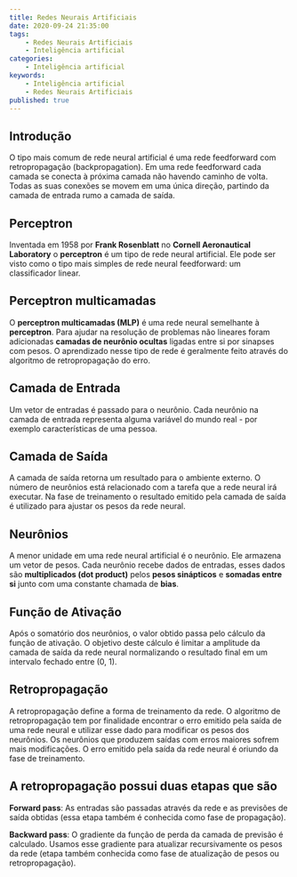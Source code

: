 ```yaml
---
title: Redes Neurais Artificiais
date: 2020-09-24 21:35:00
tags:
    - Redes Neurais Artificiais
    - Inteligência artificial
categories:
    - Inteligência artificial
keywords:
    - Inteligência artificial
    - Redes Neurais Artificiais
published: true
---
```


## Introdução
O tipo mais comum de rede neural artificial é uma rede feedforward com retropropagação (backpropagation). Em uma rede feedforward cada camada se conecta à próxima camada não havendo caminho de volta. Todas as suas conexões se movem em uma única direção, partindo da camada de entrada rumo a camada de saída.

## Perceptron
Inventada em 1958 por **Frank Rosenblatt** no **Cornell Aeronautical Laboratory** o **perceptron** é um tipo de rede neural artificial. Ele pode ser visto como o tipo mais simples de rede neural feedforward: um classificador linear.

## Perceptron multicamadas
O **perceptron multicamadas (MLP)** é uma rede neural semelhante à **perceptron**. Para ajudar na resolução de problemas não lineares foram adicionadas **camadas de neurônio ocultas** ligadas entre si por sinapses com pesos. O aprendizado nesse tipo de rede é geralmente feito através do algoritmo de retropropagação do erro.

## Camada de Entrada
Um vetor de entradas é passado para o neurônio. Cada neurônio na camada de entrada representa alguma variável do mundo real - por exemplo características de uma pessoa.

## Camada de Saída
A camada de saída retorna um resultado para o ambiente externo. O número de neurônios está relacionado com a tarefa que a rede neural irá executar. Na fase de treinamento o resultado emitido pela camada de saída é utilizado para ajustar os pesos da rede neural.

## Neurônios
A menor unidade em uma rede neural artificial é o neurônio. Ele armazena um vetor de pesos. Cada neurônio recebe dados de entradas, esses dados são  **multiplicados (dot product)** pelos **pesos sinápticos** e **somadas entre si** junto com uma constante chamada de **bias**.

## Função de Ativação
Após o somatório dos neurônios, o valor obtido passa pelo cálculo da função de ativação. O objetivo deste cálculo é limitar a amplitude da camada de saída da rede neural normalizando o resultado final em um intervalo fechado entre (0, 1).

## Retropropagação
A retropropagação define a forma de treinamento da rede. O algoritmo de retropropagação tem por finalidade encontrar o erro emitido pela saída de uma rede neural e utilizar esse dado para modificar os pesos dos neurônios. Os neurônios que produzem saídas com erros maiores sofrem mais modificações. O erro emitido pela saída da rede neural é oriundo da fase de treinamento.

## A retropropagação possui duas etapas que são

**Forward pass**: As entradas são passadas através da rede e as previsões de saída obtidas (essa etapa também é conhecida como fase de propagação).

**Backward pass**: O gradiente da função de perda da camada de previsão é calculado. Usamos esse gradiente para atualizar recursivamente os pesos da rede (etapa também conhecida como fase de atualização de pesos ou retropropagação).
